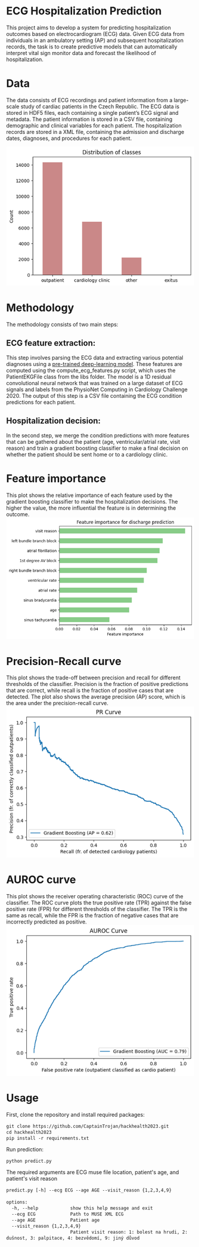 # ECG Hospitalization Prediction
This project aims to develop a system for predicting hospitalization outcomes based on electrocardiogram (ECG) data. Given ECG data from individuals in an ambulatory setting (AP) and subsequent hospitalization records, the task is to create predictive models that can automatically interpret vital sign monitor data and forecast the likelihood of hospitalization.

# Data
The data consists of ECG recordings and patient information from a large-scale study of cardiac patients in the Czech Republic. The ECG data is stored in HDF5 files, each containing a single patient’s ECG signal and metadata. The patient information is stored in a CSV file, containing demographic and clinical variables for each patient. The hospitalization records are stored in a XML file, containing the admission and discharge dates, diagnoses, and procedures for each patient.

![distribution](images/classdistribution.png)

# Methodology
The methodology consists of two main steps:

## ECG feature extraction: 
This step involves parsing the ECG data and extracting various potential diagnoses using a [pre-trained deep-learning model](https://github.com/antonior92/automatic-ecg-diagnosis). These features are computed using the compute_ecg_features.py script, which uses the PatientEKGFile class from the libs folder. The model is a 1D residual convolutional neural network that was trained on a large dataset of ECG signals and labels from the PhysioNet Computing in Cardiology Challenge 2020. The output of this step is a CSV file containing the ECG condition predictions for each patient. 

## Hospitalization decision: 
In the second step, we merge the condition predictions with more features that can be gathered about the patient (age, ventricular/atrial rate, visit reason) and train a gradient boosting classifier to make a final decision on whether the patient should be sent home or to a cardiology clinic.

# Feature importance
This plot shows the relative importance of each feature used by the gradient boosting classifier to make the hospitalization decisions. The higher the value, the more influential the feature is in determining the outcome. 
![importance](images/featimport.png)

# Precision-Recall curve
This plot shows the trade-off between precision and recall for different thresholds of the classifier. Precision is the fraction of positive predictions that are correct, while recall is the fraction of positive cases that are detected. The plot also shows the average precision (AP) score, which is the area under the precision-recall curve. 
![pr](images/pr.png)

# AUROC curve
This plot shows the receiver operating characteristic (ROC) curve of the classifier. The ROC curve plots the true positive rate (TPR) against the false positive rate (FPR) for different thresholds of the classifier. The TPR is the same as recall, while the FPR is the fraction of negative cases that are incorrectly predicted as positive.
![auc](images/auroc.png)

# Usage
First, clone the repository and install required packages:

```
git clone https://github.com/CaptainTrojan/hackhealth2023.git
cd hackhealth2023
pip install -r requirements.txt
```

Run prediction:
```
python predict.py
```

The required arguments are ECG muse file location, patient's age, and patient's visit reason
```
predict.py [-h] --ecg ECG --age AGE --visit_reason {1,2,3,4,9}

options:
  -h, --help            show this help message and exit
  --ecg ECG             Path to MUSE XML ECG
  --age AGE             Patient age
  --visit_reason {1,2,3,4,9}
                        Patient visit reason: 1: bolest na hrudi, 2: dušnost, 3: palpitace, 4: bezvědomí, 9: jiný důvod
```
